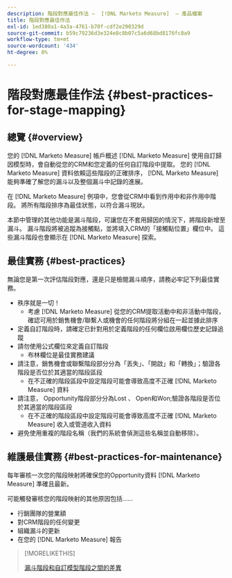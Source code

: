 ```yaml
---
description: 階段對應最佳作法 —  [!DNL Marketo Measure]  — 產品檔案
title: 階段對應最佳作法
exl-id: 1ed380a1-4a3a-4761-b70f-cdf2e290329d
source-git-commit: b59c79236d3e324e8c8b07c5a6d68bd8176fc8a9
workflow-type: tm+mt
source-wordcount: '434'
ht-degree: 0%

---
```


# 階段對應最佳作法 {#best-practices-for-stage-mapping}

## 總覽 {#overview}

您的 [!DNL Marketo Measure] 帳戶概述 [!DNL Marketo Measure] 使用自訂歸因模型時，會自動從您的CRM和您定義的任何自訂階段中提取。 您的 [!DNL Marketo Measure] 資料依賴這些階段的正確排序， [!DNL Marketo Measure] 能夠準確了解您的漏斗以及整個漏斗中記錄的進展。

在 [!DNL Marketo Measure] 例項中，您會從CRM中看到作用中和非作用中階段。 將所有階段排序為最佳狀態，以符合漏斗現狀。

本節中管理的其他功能是漏斗階段，可讓您在不套用歸因的情況下，將階段新增至漏斗。 漏斗階段將被追蹤為接觸點，並將填入CRM的「接觸點位置」欄位中。 這些漏斗階段也會顯示在 [!DNL Marketo Measure] 探索。

## 最佳實務 {#best-practices}

無論您是第一次評估階段對應，還是只是檢閱漏斗順序，請務必牢記下列最佳實務。

* 秩序就是一切！
   * 考慮 [!DNL Marketo Measure] 從您的CRM提取活動中和非活動中階段，確認可用於銷售機會/聯繫人或機會的任何階段將分組在一起並據此排序
* 定義自訂階段時，請確定已針對用於定義階段的任何欄位啟用欄位歷史記錄追蹤
* 請勿使用公式欄位來定義自訂階段
   * 布林欄位是最佳實務建議
* 請注意，銷售機會或聯繫階段部分分為「丟失」、「開啟」和「轉換」；驗證各階段是否位於其適當的階段區段
   * 在不正確的階段區段中設定階段可能會導致高度不正確 [!DNL Marketo Measure] 資料
* 請注意， Opportunity階段部分分為Lost 、 Open和Won;驗證各階段是否位於其適當的階段區段
   * 在不正確的階段區段中設定階段可能會導致高度不正確 [!DNL Marketo Measure] 收入或管道收入資料
* 避免使用重複的階段名稱（我們的系統會偵測這些名稱並自動移除）。

## 維護最佳實務 {#best-practices-for-maintenance}

每年審核一次您的階段映射將確保您的Opportunity資料 [!DNL Marketo Measure] 準確且最新。

可能觸發審核您的階段映射的其他原因包括……

* 行銷團隊的營業額
* 對CRM階段的任何變更
* 組織漏斗的更新
* 在您的 [!DNL Marketo Measure] 報告

>[!MORELIKETHIS]
>
>[漏斗階段和自訂模型階段之間的差異](/help/advanced-marketo-measure-features/custom-attribution-models/custom-attribution-model-and-setup.md#the-difference-between-funnel-stages-and-custom-model-stages)
